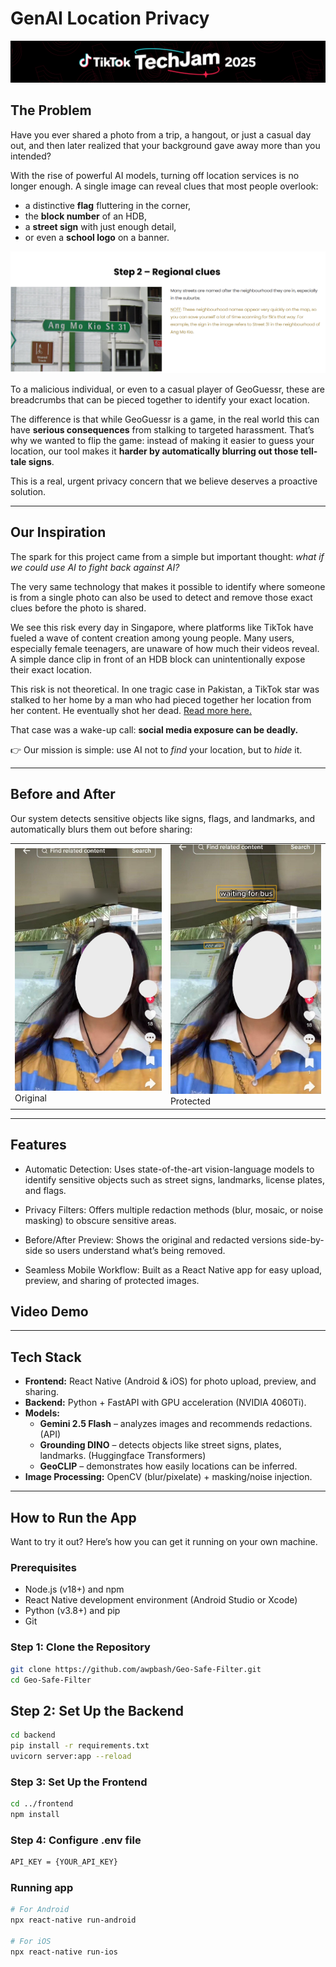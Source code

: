 # GenAI Location Privacy

![banner](assets/image.png)

## The Problem

Have you ever shared a photo from a trip, a hangout, or just a casual day out, and then later realized that your background gave away more than you intended?  

With the rise of powerful AI models, turning off location services is no longer enough. A single image can reveal clues that most people overlook:  
- a distinctive **flag** fluttering in the corner,  
- the **block number** of an HDB,  
- a **street sign** with just enough detail,  
- or even a **school logo** on a banner.  

![Geoguessr](assets/geoguessr.png)

To a malicious individual, or even to a casual player of GeoGuessr, these are breadcrumbs that can be pieced together to identify your exact location.  

The difference is that while GeoGuessr is a game, in the real world this can have **serious consequences** from stalking to targeted harassment. That’s why we wanted to flip the game: instead of making it easier to guess your location, our tool makes it **harder by automatically blurring out those tell-tale signs**.  

This is a real, urgent privacy concern that we believe deserves a proactive solution.  

---

## Our Inspiration

The spark for this project came from a simple but important thought: *what if we could use AI to fight back against AI?*  

The very same technology that makes it possible to identify where someone is from a single photo can also be used to detect and remove those exact clues before the photo is shared.  

We see this risk every day in Singapore, where platforms like TikTok have fueled a wave of content creation among young people. Many users, especially female teenagers, are unaware of how much their videos reveal. A simple dance clip in front of an HDB block can unintentionally expose their exact location.  

This risk is not theoretical. In one tragic case in Pakistan, a TikTok star was stalked to her home by a man who had pieced together her location from her content. He eventually shot her dead. [Read more here.](https://www.scmp.com/news/asia/south-asia/article/3312973/teen-tiktok-star-shot-dead-stalker-pakistan)  

That case was a wake-up call: **social media exposure can be deadly.**  

👉 Our mission is simple: use AI not to *find* your location, but to *hide* it.  


---

## Before and After

Our system detects sensitive objects like signs, flags, and landmarks, and automatically blurs them out before sharing:  

<table>
  <tr>
    <td>
      <img src="assets/blurred.jpg" alt="Original Image" width="400">
      <br>
      Original
    </td>
    <td>
      <img src="assets/unblurred.jpg" alt="Protected Image" width="400">
      <br>
      Protected
    </td>
  </tr>
</table>


---

## Features

- Automatic Detection: Uses state-of-the-art vision-language models to identify sensitive objects such as street signs, landmarks, license plates, and flags.

- Privacy Filters: Offers multiple redaction methods (blur, mosaic, or noise masking) to obscure sensitive areas.

- Before/After Preview: Shows the original and redacted versions side-by-side so users understand what’s being removed.

- Seamless Mobile Workflow: Built as a React Native app for easy upload, preview, and sharing of protected images.

## Video Demo


----


## Tech Stack

- **Frontend:** React Native (Android & iOS) for photo upload, preview, and sharing.  
- **Backend:** Python + FastAPI with GPU acceleration (NVIDIA 4060Ti).  
- **Models:**  
  - **Gemini 2.5 Flash** – analyzes images and recommends redactions. (API) 
  - **Grounding DINO** – detects objects like street signs, plates, landmarks. (Huggingface Transformers)  
  - **GeoCLIP** – demonstrates how easily locations can be inferred.  
- **Image Processing:** OpenCV (blur/pixelate) + masking/noise injection.  

---

## How to Run the App

Want to try it out? Here’s how you can get it running on your own machine.  

### Prerequisites
- Node.js (v18+) and npm  
- React Native development environment (Android Studio or Xcode)  
- Python (v3.8+) and pip  
- Git  

### Step 1: Clone the Repository
```bash
git clone https://github.com/awpbash/Geo-Safe-Filter.git
cd Geo-Safe-Filter
```

## Step 2: Set Up the Backend
```bash
cd backend
pip install -r requirements.txt
uvicorn server:app --reload
```

### Step 3: Set Up the Frontend
```bash
cd ../frontend
npm install
```

### Step 4: Configure .env file
```bash
API_KEY = {YOUR_API_KEY}
```

### Running app
```bash
# For Android
npx react-native run-android

# For iOS
npx react-native run-ios
```


